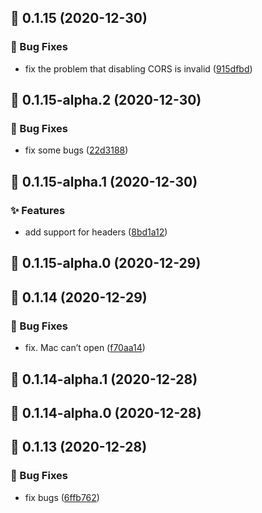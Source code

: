 ## :tada: 0.1.15 (2020-12-30)


### :bug: Bug Fixes

* fix the problem that disabling CORS is invalid ([915dfbd](https://github.com/Lingyan000/hikerview-player/commit/915dfbd))



## :tada: 0.1.15-alpha.2 (2020-12-30)


### :bug: Bug Fixes

* fix some bugs ([22d3188](https://github.com/Lingyan000/hikerview-player/commit/22d3188))



## :tada: 0.1.15-alpha.1 (2020-12-30)


### :sparkles: Features

* add support for headers ([8bd1a12](https://github.com/Lingyan000/hikerview-player/commit/8bd1a12))



## :tada: 0.1.15-alpha.0 (2020-12-29)



## :tada: 0.1.14 (2020-12-29)


### :bug: Bug Fixes

* fix. Mac can’t open ([f70aa14](https://github.com/Lingyan000/hikerview-player/commit/f70aa14))



## :tada: 0.1.14-alpha.1 (2020-12-28)



## :tada: 0.1.14-alpha.0 (2020-12-28)



## :tada: 0.1.13 (2020-12-28)


### :bug: Bug Fixes

* fix bugs ([6ffb762](https://github.com/Lingyan000/hikerview-player/commit/6ffb762))



